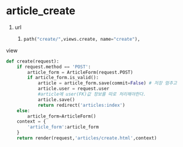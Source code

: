 # article_create

1. url

   1. ```py
      path("create/",views.create, name="create"),
      ```

view

```py
def create(request):
    if request.method == 'POST':
        article_form = ArticleForm(request.POST)
        if article_form.is_valid():
            article = article_form.save(commit=False) # 저장 멈추고
            article.user = request.user 
            #article에 user(FK)값 정보를 따로 처리해야한다.
            article.save()
            return redirect('articles:index')
    else:
        article_form=ArticleForm()
    context = {
        'article_form':article_form
    }
    return render(request,'articles/create.html',context)
```

